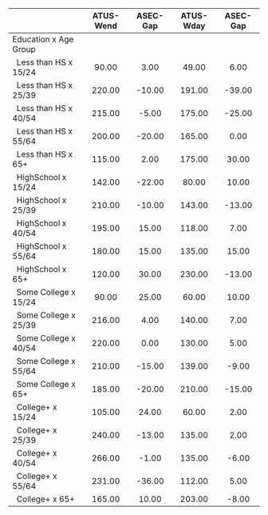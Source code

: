 
|                      |    ATUS-Wend |     ASEC-Gap |    ATUS-Wday |     ASEC-Gap |
| -------------------- | :----------: | :----------: | :----------: | :----------: |
| Education x Age Group |              |              |              |              |
| &nbsp;&nbsp;Less than HS x 15/24 |        90.00 |         3.00 |        49.00 |         6.00 |
| &nbsp;&nbsp;Less than HS x 25/39 |       220.00 |       -10.00 |       191.00 |       -39.00 |
| &nbsp;&nbsp;Less than HS x 40/54 |       215.00 |        -5.00 |       175.00 |       -25.00 |
| &nbsp;&nbsp;Less than HS x 55/64 |       200.00 |       -20.00 |       165.00 |         0.00 |
| &nbsp;&nbsp;Less than HS x 65+ |       115.00 |         2.00 |       175.00 |        30.00 |
| &nbsp;&nbsp;HighSchool x 15/24 |       142.00 |       -22.00 |        80.00 |        10.00 |
| &nbsp;&nbsp;HighSchool x 25/39 |       210.00 |       -10.00 |       143.00 |       -13.00 |
| &nbsp;&nbsp;HighSchool x 40/54 |       195.00 |        15.00 |       118.00 |         7.00 |
| &nbsp;&nbsp;HighSchool x 55/64 |       180.00 |        15.00 |       135.00 |        15.00 |
| &nbsp;&nbsp;HighSchool x 65+ |       120.00 |        30.00 |       230.00 |       -13.00 |
| &nbsp;&nbsp;Some College x 15/24 |        90.00 |        25.00 |        60.00 |        10.00 |
| &nbsp;&nbsp;Some College x 25/39 |       216.00 |         4.00 |       140.00 |         7.00 |
| &nbsp;&nbsp;Some College x 40/54 |       220.00 |         0.00 |       130.00 |         5.00 |
| &nbsp;&nbsp;Some College x 55/64 |       210.00 |       -15.00 |       139.00 |        -9.00 |
| &nbsp;&nbsp;Some College x 65+ |       185.00 |       -20.00 |       210.00 |       -15.00 |
| &nbsp;&nbsp;College+ x 15/24 |       105.00 |        24.00 |        60.00 |         2.00 |
| &nbsp;&nbsp;College+ x 25/39 |       240.00 |       -13.00 |       135.00 |         2.00 |
| &nbsp;&nbsp;College+ x 40/54 |       266.00 |        -1.00 |       135.00 |        -6.00 |
| &nbsp;&nbsp;College+ x 55/64 |       231.00 |       -36.00 |       112.00 |         5.00 |
| &nbsp;&nbsp;College+ x 65+ |       165.00 |        10.00 |       203.00 |        -8.00 |

